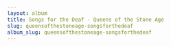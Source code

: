 ```yaml
---
layout: album
title: Songs for the Deaf - Queens of the Stone Age
slug: queensofthestoneage-songsforthedeaf
album_slug: queensofthestoneage-songsforthedeaf
---
```

